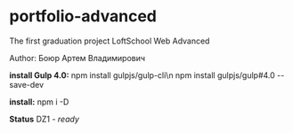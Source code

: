 # portfolio-advanced
The first graduation project LoftSchool Web Advanced

Author: Боюр Артем Владимирович

**install Gulp 4.0:**
npm install gulpjs/gulp-cli\n
npm install gulpjs/gulp#4.0 --save-dev

**install:**
npm i -D

**Status**
DZ1 - _ready_

